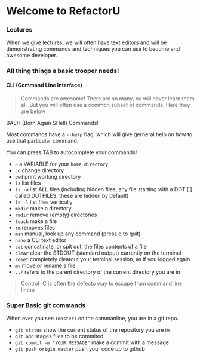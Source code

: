# Welcome to RefactorU

### Lectures
When we give lectures, we will often have text editors and will be demonstrating commands and techniques you can use to become and awesome developer.

### All thing things a basic trooper needs!

#### CLI (Command Line Interface)
> Commands are awesome! There are so many, ou will never learn them all. But you will often use a common subset of commands. Here they are below

BASH (Born Again SHell) Commands!

Most commands have a `--help` flag, which will give gerneral help on how to use that particular command.

You can press TAB to autocomplete your commands!

- `~` a VARIABLE for your `home directory`
- `cd` change directory
- `pwd` print working directory
- `ls` list files
- `ls -a` list ALL files (including hidden files, any file starting with a DOT [.] called DOTFILES, these are hidden by default)
- `ls -l` list files vertically
- `mkdir` make a directory
- `rmdir` remove (empty) directories
- `touch` make a file
- `rm` removes files
- `man` manual, look up any command (press q to quit)
- `nano` a CLI text editor
- `cat` concatinate, or spit out, the files contents of a file
- `clear` clear the STDOUT (standard output) currently on the terminal
- `reset` completely clearout your terminal session, as if you logged again
- `mv` move or rename a file
- `../` refers to the parent directory of the current directory you are in

> Control+C is often the defecto way to escape from command line limbo

### Super Basic git commands
When ever you see `(master)` on the commanline, you are in a git repo.

- `git status` show the current status of the repository you are in
- `git add` stages files to be commited
- `git commit -m "YOUR MESSAGE"` make a commit with a message
- `git push origin master` push your code up to github
